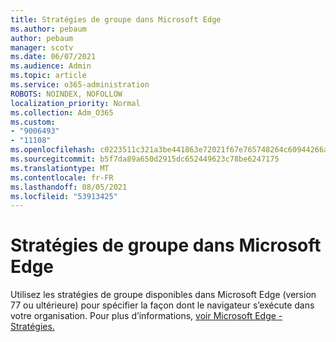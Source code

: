 ```yaml
---
title: Stratégies de groupe dans Microsoft Edge
ms.author: pebaum
author: pebaum
manager: scotv
ms.date: 06/07/2021
ms.audience: Admin
ms.topic: article
ms.service: o365-administration
ROBOTS: NOINDEX, NOFOLLOW
localization_priority: Normal
ms.collection: Adm_O365
ms.custom:
- "9006493"
- "11108"
ms.openlocfilehash: c0223511c321a3be441863e72021f67e765748264c60944266ac1bdccdc78896
ms.sourcegitcommit: b5f7da89a650d2915dc652449623c78be6247175
ms.translationtype: MT
ms.contentlocale: fr-FR
ms.lasthandoff: 08/05/2021
ms.locfileid: "53913425"
---
```

# <a name="group-policies-in-microsoft-edge"></a>Stratégies de groupe dans Microsoft Edge

Utilisez les stratégies de groupe disponibles dans Microsoft Edge (version 77 ou ultérieure) pour spécifier la façon dont le navigateur s’exécute dans votre organisation. Pour plus d’informations, [voir Microsoft Edge - Stratégies.](/deployedge/microsoft-edge-policies#available-policies)
